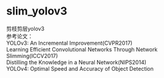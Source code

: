 # slim_yolov3
剪枝剪层yolov3  
参考论文：  
YOLOv3: An Incremental Improvement(CVPR2017)  
Learning Efficient Convolutional Networks Through Network Slimming(ICCV2017)  
Distilling the Knowledge in a Neural Network(NIPS2014)  
YOLOv4: Optimal Speed and Accuracy of Object Detection  
